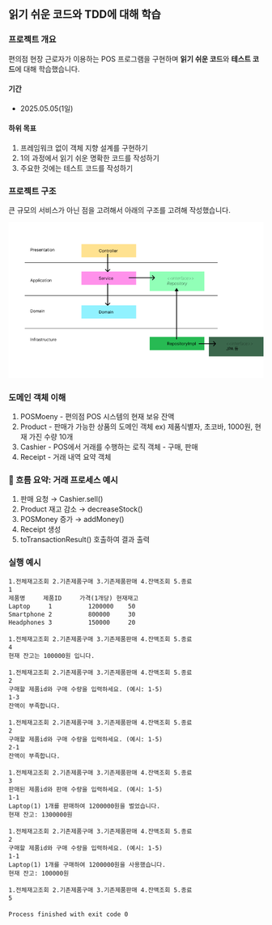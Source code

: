 ## 읽기 쉬운 코드와 TDD에 대해 학습

### 프로젝트 개요
편의점 현장 근로자가 이용하는 POS 프로그램을 구현하며 **읽기 쉬운 코드**와 **테스트 코드**에 대해 학습했습니다.

#### 기간
- 2025.05.05(1일)

#### 하위 목표
1. 프레임워크 없이 객체 지향 설계를 구현하기
2. 1의 과정에서 읽기 쉬운 명확한 코드를 작성하기
3. 주요한 것에는 테스트 코드를 작성하기

###  프로젝트 구조
큰 규모의 서비스가 아닌 점을 고려해서 아래의 구조를 고려해 작성했습니다.

<img src="./docs/project structure.png">

### 도메인 객체 이해
1. POSMoeny - 편의점 POS 시스템의 현재 보유 잔액
2. Product - 판매가 가능한 상품의 도메인 객체 ex) 제품식별자, 초코바, 1000원, 현재 가진 수량 10개
3. Cashier - POS에서 거래를 수행하는 로직 객체 - 구매, 판매
4. Receipt - 거래 내역 요약 객체

### 🔁 흐름 요약: 거래 프로세스 예시
1. 판매 요청 → Cashier.sell()
2. Product 재고 감소 → decreaseStock()
3. POSMoney 증가 → addMoney()
4. Receipt 생성
5. toTransactionResult() 호출하여 결과 출력

### 실행 예시
```
1.전체재고조회 2.기존제품구매 3.기존제품판매 4.잔액조회 5.종료
1
제품명     제품ID     가격(1개당) 현재재고
Laptop     1          1200000    50        
Smartphone 2          800000     30        
Headphones 3          150000     20        

1.전체재고조회 2.기존제품구매 3.기존제품판매 4.잔액조회 5.종료
4
현재 잔고는 100000원 입니다.

1.전체재고조회 2.기존제품구매 3.기존제품판매 4.잔액조회 5.종료
2
구매할 제품id와 구매 수량을 입력하세요. (예시: 1-5)
1-3
잔액이 부족합니다.

1.전체재고조회 2.기존제품구매 3.기존제품판매 4.잔액조회 5.종료
2
구매할 제품id와 구매 수량을 입력하세요. (예시: 1-5)
2-1
잔액이 부족합니다.

1.전체재고조회 2.기존제품구매 3.기존제품판매 4.잔액조회 5.종료
3
판매된 제품id와 판매 수량을 입력하세요. (예시: 1-5)
1-1
Laptop(1) 1개를 판매하여 1200000원을 벌었습니다.
현재 잔고: 1300000원

1.전체재고조회 2.기존제품구매 3.기존제품판매 4.잔액조회 5.종료
2
구매할 제품id와 구매 수량을 입력하세요. (예시: 1-5)
1-1
Laptop(1) 1개를 구매하여 1200000원을 사용했습니다.
현재 잔고: 100000원

1.전체재고조회 2.기존제품구매 3.기존제품판매 4.잔액조회 5.종료
5

Process finished with exit code 0

```